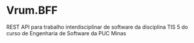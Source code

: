 # Vrum.BFF
REST API para trabalho interdisciplinar de software da disciplina TIS 5 do curso de Engenharia de Software da PUC Minas
